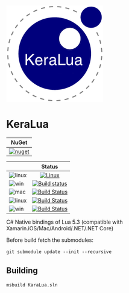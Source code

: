 [![Logo](https://raw.githubusercontent.com/NLua/KeraLua/master/KeraLua.png)]()

KeraLua
=======


| NuGet |
| ------|
|[![nuget](https://badgen.net/nuget/v/KeraLua?icon=nuget)](https://www.nuget.org/packages/KeraLua)|

|  | Status | 
| :------ | :------: | 
|![linux](https://badgen.net/badge//Ubuntu%20Linux%20x64?icon=travis&color=orange)   | [![Linux](https://travis-ci.org/NLua/KeraLua.svg?branch=master)](https://travis-ci.org/NLua/KeraLua) |
| ![win](https://badgen.net/badge//Windows?icon=windows&color=blue) | [![Build status](https://ci.appveyor.com/api/projects/status/jkqcy9m9k35jwolx?svg=true)](https://ci.appveyor.com/project/viniciusjarina/keralua)|
| ![mac](https://badgen.net/badge//macOS,iOS,tvOS?icon=apple&color=purple&list=1) | [![Build Status](https://dev.azure.com/codefoco/NuGets/_apis/build/status/KeraLua/NLua.KeraLua.Mac?branchName=master)](https://dev.azure.com/codefoco/NuGets/_build/latest?definitionId=10&branchName=master) |
|![linux](https://badgen.net/badge//Ubuntu%20Linux%20x64?icon=terminal&color=orange)  | [![Build Status](https://dev.azure.com/codefoco/NuGets/_apis/build/status/KeraLua/NLua.KeraLua.Linux?branchName=master)](https://dev.azure.com/codefoco/NuGets/_build/latest?definitionId=11&branchName=master) |
|![win](https://badgen.net/badge//Windows,.NET%20Core?icon=windows&list=1) | [![Build Status](https://dev.azure.com/codefoco/NuGets/_apis/build/status/KeraLua/NLua.KeraLua.Windows?branchName=master)](https://dev.azure.com/codefoco/NuGets/_build/latest?definitionId=12&branchName=master) |


C# Native bindings of Lua 5.3 (compatible with Xamarin.iOS/Mac/Android/.NET/.NET Core) 

Before build fetch the submodules:

	git submodule update --init --recursive


Building
---------

	msbuild KaraLua.sln



